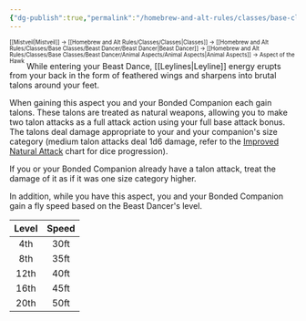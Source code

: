 ```yaml
---
{"dg-publish":true,"permalink":"/homebrew-and-alt-rules/classes/base-classes/beast-dancer/animal-aspects/aspect-of-the-hawk/"}
---
```


<sup><sup>[[Mistveil\|Mistveil]] → [[Homebrew and Alt Rules/Classes/Classes\|Classes]] → [[Homebrew and Alt Rules/Classes/Base Classes/Beast Dancer/Beast Dancer\|Beast Dancer]] → [[Homebrew and Alt Rules/Classes/Base Classes/Beast Dancer/Animal Aspects/Animal Aspects\|Animal Aspects]] → Aspect of the Hawk</sup></sup>
While entering your Beast Dance, [[Leylines\|Leyline]] energy erupts from your back in the form of feathered wings and sharpens into brutal talons around your feet.

When gaining this aspect you and your Bonded Companion each gain talons. These talons are treated as natural weapons, allowing you to make two talon attacks as a full attack action using your full base attack bonus. The talons deal damage appropriate to your and your companion's size category (medium talon attacks deal 1d6 damage, refer to the [Improved Natural Attack](https://www.d20pfsrd.com/feats/monster-feats/improved-natural-attack/) chart for dice progression).

If you or your Bonded Companion already have a talon attack, treat the damage of it as if it was one size category higher.

In addition, while you have this aspect, you and your Bonded Companion gain a fly speed based on the Beast Dancer's level. 

| **Level** | **Speed** |
|:----------:|:----------:|
|    4th     |    30ft    |
|    8th     |    35ft    |
|    12th    |    40ft    |
|    16th    |    45ft    |
|    20th    |    50ft    |